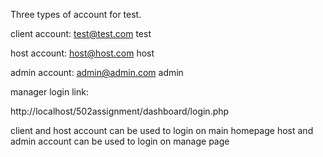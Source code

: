 Three types of account for test.


client account:  test@test.com     test

host account:  host@host.com   host

admin account:  admin@admin.com  admin


manager login link:

http://localhost/502assignment/dashboard/login.php



client and host account can be used to login on main homepage
host and admin account can be used to login on manage page